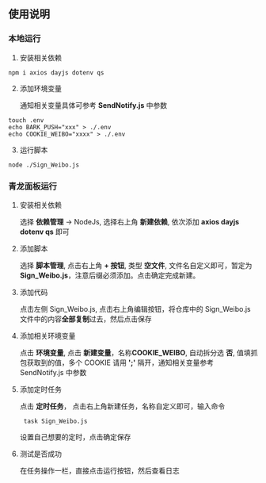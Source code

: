 <!--
 * @Author: Hellager
 * @Date: 2022-06-23 11:27:24
 * @LastEditTime: 2022-06-23 16:52:37
 * @LastEditors: Hellager
-->
## 使用说明

### 本地运行

1. 安装相关依赖

```shell
npm i axios dayjs dotenv qs
```

2. 添加环境变量

   通知相关变量具体可参考 **SendNotify.js** 中参数

```shell
touch .env
echo BARK_PUSH="xxx" > ./.env
echo COOKIE_WEIBO="xxxx" > ./.env
```

3. 运行脚本

```shell
node ./Sign_Weibo.js
```

### 青龙面板运行

1. 安装相关依赖

   选择 **依赖管理** -> NodeJs, 选择右上角 **新建依赖**, 依次添加 **axios dayjs dotenv qs** 即可

2. 添加脚本

   选择 **脚本管理**, 点击右上角 **+ 按钮**, 类型 **空文件**, 文件名自定义即可，暂定为 **Sign_Weibo.js**，注意后缀必须添加。点击确定完成新建。

3. 添加代码

   点击左侧 Sign_Weibo.js, 点击右上角编辑按钮，将仓库中的 Sign_Weibo.js 文件中的内容**全部复制**过去，然后点击保存

4. 添加相关环境变量

   点击 **环境变量**, 点击 **新建变量**，名称**COOKIE_WEIBO**, 自动拆分选 **否**, 值填抓包获取到的值，多个 COOKIE 请用 **';'** 隔开，通知相关变量参考 SendNotify.js 中参数

5. 添加定时任务

   点击 **定时任务**， 点击右上角新建任务，名称自定义即可，输入命令
   
   ```shell
    task Sign_Weibo.js
   ```

   设置自己想要的定时，点击确定保存

6. 测试是否成功

   在任务操作一栏，直接点击运行按钮，然后查看日志



